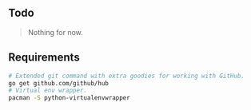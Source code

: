 ## Todo

> Nothing for now.

## Requirements

```bash
# Extended git command with extra goodies for working with GitHub.
go get github.com/github/hub
# Virtual env wrapper.
pacman -S python-virtualenvwrapper
```
